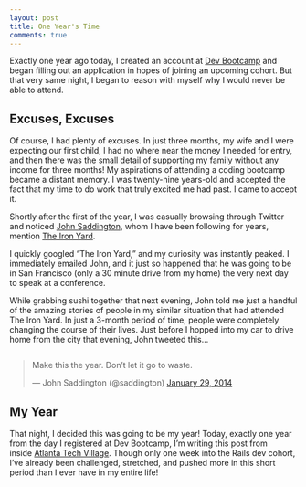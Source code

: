 ```yaml
---
layout: post
title: One Year's Time
comments: true
---
```


Exactly one year ago today, I created an account at [Dev Bootcamp](http://devbootcamp.com/) and began filling out an application in hopes of joining an upcoming cohort. But that very same night, I began to reason with myself why I would never be able to attend.

## Excuses, Excuses
Of course, I had plenty of excuses. In just three months, my wife and I were expecting our first child, I had no where near the money I needed for entry, and then there was the small detail of supporting my family without any income for three months! My aspirations of attending a coding bootcamp became a distant memory. I was twenty-nine years-old and accepted the fact that my time to do work that truly excited me had past. I came to accept it.

Shortly after the first of the year, I was casually browsing through Twitter and noticed [John Saddington](http://john.do/), whom I have been following for years, mention [The Iron Yard](http://theironyard.com/).

I quickly googled “The Iron Yard,” and my curiosity was instantly peaked. I immediately emailed John, and it just so happened that he was going to be in San Francisco (only a 30 minute drive from my home) the very next day to speak at a conference. 

While grabbing sushi together that next evening, John told me just a handful of the amazing stories of people in my similar situation that had attended The Iron Yard. In just a 3-month period of time, people were completely changing the course of their lives. Just before I hopped into my car to drive home from the city that evening, John tweeted this...

<img><p align="center"><blockquote class="twitter-tweet" lang="en"><p>Make this the year. Don’t let it go to waste.</p>&mdash; John Saddington (@saddington) <a href="https://twitter.com/saddington/statuses/428403179722506240">January 29, 2014</a></blockquote>
<script async src="//platform.twitter.com/widgets.js" charset="utf-8"></script></p></img>
<p>

## My Year
That night, I decided this was going to be my year! Today, exactly one year from the day I registered at Dev Bootcamp, I’m writing this post from inside [Atlanta Tech Village](http://atlantatechvillage.com/). Though only one week into the Rails dev cohort, I’ve already been challenged, stretched, and pushed more in this short period than I ever have in my entire life!
